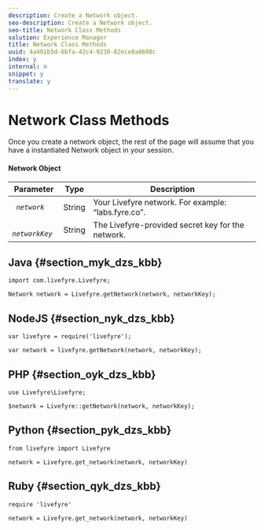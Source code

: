 ```yaml
---
description: Create a Network object.
seo-description: Create a Network object.
seo-title: Network Class Methods
solution: Experience Manager
title: Network Class Methods
uuid: 4a401b5d-6bfa-42c4-9230-82ece8a8608c
index: y
internal: n
snippet: y
translate: y
---
```


# Network Class Methods

Once you create a network object, the rest of the page will assume that you have a instantiated Network object in your session.

#### Network Object
|  Parameter  | Type  | Description  |
|---|---|---|
|  *` network`* | String  | Your Livefyre network. For example: “labs.fyre.co”.  |
|  *` networkKey`* | String  | The Livefyre-provided secret key for the network.  |


## Java {#section_myk_dzs_kbb}


```
import com.livefyre.Livefyre; 
  
Network network = Livefyre.getNetwork(network, networkKey); 

```

## NodeJS {#section_nyk_dzs_kbb}


```
var livefyre = require('livefyre'); 
  
var network = livefyre.getNetwork(network, networkKey); 

```

## PHP {#section_oyk_dzs_kbb}


```
use Livefyre\Livefyre; 
  
$network = Livefyre::getNetwork(network, networkKey); 

```

## Python {#section_pyk_dzs_kbb}


```
from livefyre import Livefyre 
  
network = Livefyre.get_network(network, networkKey) 

```

## Ruby {#section_qyk_dzs_kbb}


```
require 'livefyre' 
  
network = Livefyre.get_network(network, networkKey) 

```
